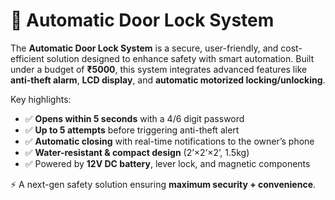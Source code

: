 # 🔐 Automatic Door Lock System  

The **Automatic Door Lock System** is a secure, user-friendly, and cost-efficient solution designed to enhance safety with smart automation. Built under a budget of **₹5000**, this system integrates advanced features like **anti-theft alarm**, **LCD display**, and **automatic motorized locking/unlocking**.  

Key highlights:  
- ✅ **Opens within 5 seconds** with a 4/6 digit password  
- ✅ **Up to 5 attempts** before triggering anti-theft alert  
- ✅ **Automatic closing** with real-time notifications to the owner’s phone  
- ✅ **Water-resistant & compact design** (2’×2’×2’, 1.5kg)  
- ✅ Powered by **12V DC battery**, lever lock, and magnetic components  

⚡ A next-gen safety solution ensuring **maximum security + convenience**.  
